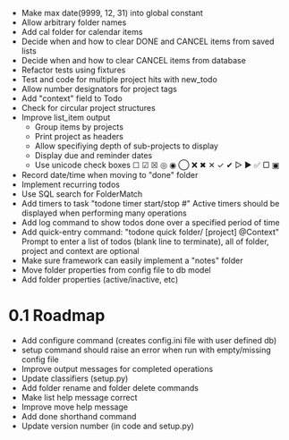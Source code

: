 - Make max date(9999, 12, 31) into global constant
- Allow arbitrary folder names
- Add cal folder for calendar items
- Decide when and how to clear DONE and CANCEL items from saved lists
- Decide when and how to clear CANCEL items from database
- Refactor tests using fixtures
- Test and code for multiple project hits with new_todo
- Allow number designators for project tags
- Add "context" field to Todo
- Check for circular project structures
- Improve list_item output
  * Group items by projects
  * Print project as headers
  * Allow specifiying depth of sub-projects to display
  * Display due and reminder dates
  * Use unicode check boxes ☐ ☑ ☒ ◎ ◉  ◯ ❌ ✖ ✕ ✓ ✔  ▷ ► ✅  ▢ ▣
- Record date/time when moving to "done" folder
- Implement recurring todos
- Use SQL search for FolderMatch
- Add timers to task "todone timer start/stop #"
  Active timers should be displayed when performing many operations
- Add log command to show todos done over a specified period of time
- Add quick-entry command: "todone quick folder/ [project] @Context"
  Prompt to enter a list of todos (blank line to terminate),
  all of folder, project and context are optional
- Make sure framework can easily implement a "notes" folder
- Move folder properties from config file to db model
- Add folder properties (active/inactive, etc)

0.1 Roadmap
===========
- Add configure command (creates config.ini file with user defined db)
- setup command should raise an error when run with empty/missing config file
- Improve output messages for completed operations
- Update classifiers (setup.py)
- Add folder rename and folder delete commands
- Make list help message correct
- Improve move help message
- Add done shorthand command
- Update version number (in code and setup.py)
